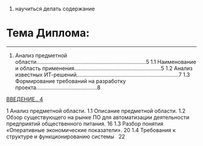 1. научиться делать содержание 

# Тема Диплома: 


---
1. Анализ предметной области………………………………………………………………5
1.1 Наименование и область применения…………………………………………………5
1.2 Анализ известных ИТ-решений………………………………………………………….7
1.3 Формирование требований на разработку проекта………………………………….8

[ВВЕДЕНИЕ.. 4](#_Toc74413774)

1 Анализ предметной области.
1.1 Описание предметной области.
1.2 Обзор существующего на рынке ПО для автоматизации деятельности предприятий общественного питания. 16
1.3 Разбор понятия «Оперативные экономические показатели». 20
1.4 Требования к структуре и функционированию системы   22

